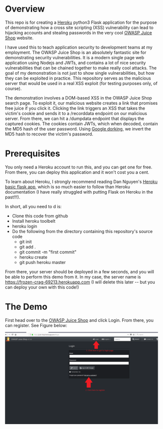 # Overview

This repo is for creating a [Heroku](https://www.Heroku.com/) python3 Flask application for the purpose of demonstrating how a cross site scripting (XSS) vulnerability
can lead to hijacking accounts and stealing passwords in the very cool [OWASP Juice Shop](https://juice-shop.herokuapp.com/) website.

I have used this to teach application security to development teams at my employment.  The OWASP Juice Shop is an absolutely fantastic site for demonstrating
security vulnerabilities.  It is a modern single page web application using Nodejs and JWTs, and contains a lot of nice security
vulnerabilities that can be chained together to make really cool attacks.  The goal of my demonstration is not just to show single vulnerabilities, but
how  they can be  exploited in practice.  This repository serves as the malicious server that would be used in a real XSS exploit (for testing purposes only, of
course).

The demonstration involves a DOM-based XSS in the OWASP Juice Shop search page.  To exploit it, our malicious website creates a link that promises free
juice if you click it.  Clicking the link triggers an XSS that takes the victim's cookie and sends it to a /recorddata endpoint on our malicious server.
From there, we can hit a /dumpdata endpoint that displays the captured cookies.  The cookies contain JWTs, which when decoded, contain the MD5 hash
of the user password.  Using [Google dorking](https://en.wikipedia.org/wiki/Google_hacking), we invert the MD5 hash to recover the victim's password.

# Prerequisites

You only need a Heroku account to run this, and you can get one for free.  From there, you can deploy this application and it won't cost you a cent.

To learn about Heroku, I strongly recommend reading Dan Nguyen's [Heroku basic flask app](https://github.com/datademofun/Heroku-basic-flask), which
is so much easier to follow than Heroku documentation (I have really struggled with putting Flask on Heroku in the past!!!).

In short, all you need to d is:

* Clone this code from github
* Install heroku toolbelt
* heroku login
* Do the following from the directory containing this repository's source code
    * git init
    * git add .
    * git commit -m "first commit"
    * heroku create
    * git push heroku master


From there, your server should be deployed in a few seconds, and you will be able to perform this demo from it.
In my case, the server name is https://frozen-crag-69213.herokuapp.com (I will delete this later -- but you can deploy your own with this code!)

# The Demo

First head over to the [OWASP Juice Shop](https://juice-shop.herokuapp.com/) and click Login.  From there, you can register.  See Figure below:

![picture alt](https://github.com/ScottContini/juiceshop_xss_example/blob/master/images/01_login_juice.png "Victim registers for an account")




